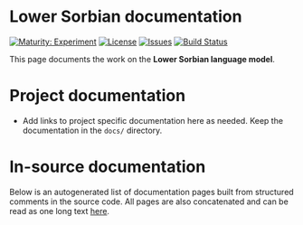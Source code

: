 # Lower Sorbian documentation

[![Maturity: Experiment](https://img.shields.io/badge/Maturity-Experiment-black.svg)](https://giellalt.github.io/MaturityClassification.html)
[![License](https://img.shields.io/github/license/giellalt/lang-dsb)](https://github.com/giellalt/lang-dsb/blob/main/LICENSE)
[![Issues](https://img.shields.io/github/issues/giellalt/lang-dsb)](https://github.com/giellalt/lang-dsb/issues)
[![Build Status](https://divvun-tc.giellalt.org/api/github/v1/repository/giellalt/lang-dsb/main/badge.svg)](https://github.com/giellalt/lang-dsb/actions)

This page documents the work on the **Lower Sorbian language model**. 

# Project documentation

* Add links to project specific documentation here as needed. Keep the documentation in the `docs/` directory.

# In-source documentation

Below is an autogenerated list of documentation pages built from structured comments in the source code. All pages are also concatenated and can be read as one long text [here](dsb.md).
